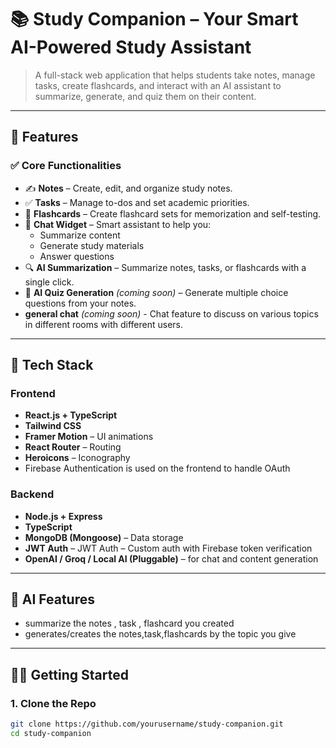# 📚 Study Companion – Your Smart AI-Powered Study Assistant

> A full-stack web application that helps students take notes, manage tasks, create flashcards, and interact with an AI assistant to summarize, generate, and quiz them on their content.

---

## 🚀 Features

### ✅ Core Functionalities

- ✍️ **Notes** – Create, edit, and organize study notes.
- ✅ **Tasks** – Manage to-dos and set academic priorities.
- 🧠 **Flashcards** – Create flashcard sets for memorization and self-testing.
- 🤖 **Chat Widget** – Smart assistant to help you:
  - Summarize content
  - Generate study materials
  - Answer questions
- 🔍 **AI Summarization** – Summarize notes, tasks, or flashcards with a single click.
- 🧪 **AI Quiz Generation** *(coming soon)* – Generate multiple choice questions from your notes.
- **general chat** *(coming soon)* - Chat feature to discuss on various topics in different rooms with different users.

---

## 🧰 Tech Stack

### Frontend
- **React.js + TypeScript**
- **Tailwind CSS**
- **Framer Motion** – UI animations
- **React Router** – Routing
- **Heroicons** – Iconography
- Firebase Authentication is used on the frontend to handle OAuth

### Backend
- **Node.js + Express**
- **TypeScript**
- **MongoDB (Mongoose)** – Data storage
- **JWT Auth** – JWT Auth – Custom auth with Firebase token verification
- **OpenAI / Groq / Local AI (Pluggable)** – for chat and content generation

---

## 🧠 AI Features

- summarize the notes , task , flashcard you created
- generates/creates the notes,task,flashcards by the topic you give



---

## 🧑‍💻 Getting Started

### 1. Clone the Repo

```bash
git clone https://github.com/yourusername/study-companion.git
cd study-companion
